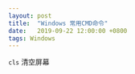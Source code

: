 ```yaml
---
layout: post
title:  "Windows 常用CMD命令"
date:   2019-09-22 12:00:00 +0800
tags: Windows
---
```


`cls`
清空屏幕


